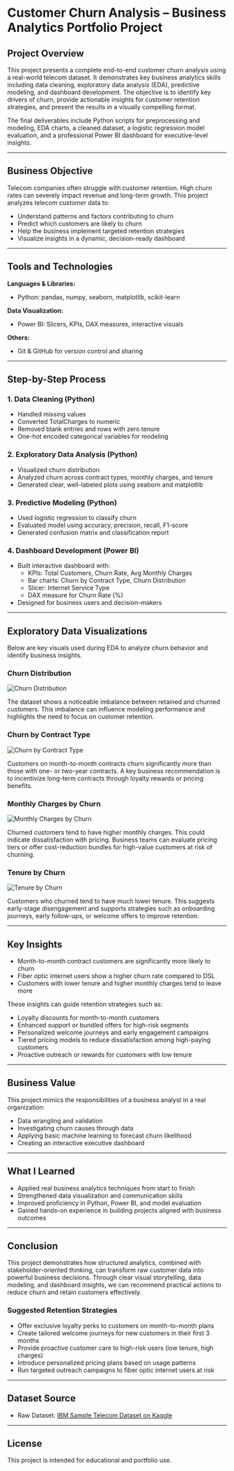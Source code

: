 # Customer Churn Analysis – Business Analytics Portfolio Project

## Project Overview
This project presents a complete end-to-end customer churn analysis using a real-world telecom dataset. It demonstrates key business analytics skills including data cleaning, exploratory data analysis (EDA), predictive modeling, and dashboard development. The objective is to identify key drivers of churn, provide actionable insights for customer retention strategies, and present the results in a visually compelling format.

The final deliverables include Python scripts for preprocessing and modeling, EDA charts, a cleaned dataset, a logistic regression model evaluation, and a professional Power BI dashboard for executive-level insights.

---

## Business Objective
Telecom companies often struggle with customer retention. High churn rates can severely impact revenue and long-term growth. This project analyzes telecom customer data to:

- Understand patterns and factors contributing to churn
- Predict which customers are likely to churn
- Help the business implement targeted retention strategies
- Visualize insights in a dynamic, decision-ready dashboard

---

## Tools and Technologies

**Languages & Libraries:**
- Python: pandas, numpy, seaborn, matplotlib, scikit-learn

**Data Visualization:**
- Power BI: Slicers, KPIs, DAX measures, interactive visuals

**Others:**
- Git & GitHub for version control and sharing

---

## Step-by-Step Process

### 1. Data Cleaning (Python)
- Handled missing values
- Converted TotalCharges to numeric
- Removed blank entries and rows with zero tenure
- One-hot encoded categorical variables for modeling

### 2. Exploratory Data Analysis (Python)
- Visualized churn distribution
- Analyzed churn across contract types, monthly charges, and tenure
- Generated clear, well-labeled plots using seaborn and matplotlib

### 3. Predictive Modeling (Python)
- Used logistic regression to classify churn
- Evaluated model using accuracy, precision, recall, F1-score
- Generated confusion matrix and classification report

### 4. Dashboard Development (Power BI)
- Built interactive dashboard with:
  - KPIs: Total Customers, Churn Rate, Avg Monthly Charges
  - Bar charts: Churn by Contract Type, Churn Distribution
  - Slicer: Internet Service Type
  - DAX measure for Churn Rate (%)
- Designed for business users and decision-makers

---

## Exploratory Data Visualizations
Below are key visuals used during EDA to analyze churn behavior and identify business insights.

### Churn Distribution

![Churn Distribution](churn_distribution.png)

The dataset shows a noticeable imbalance between retained and churned customers. This imbalance can influence modeling performance and highlights the need to focus on customer retention.

### Churn by Contract Type

![Churn by Contract Type](churn_by_contract.png)

Customers on month-to-month contracts churn significantly more than those with one- or two-year contracts. A key business recommendation is to incentivize long-term contracts through loyalty rewards or pricing benefits.

### Monthly Charges by Churn

![Monthly Charges by Churn](monthly_charges_by_churn.png)

Churned customers tend to have higher monthly charges. This could indicate dissatisfaction with pricing. Business teams can evaluate pricing tiers or offer cost-reduction bundles for high-value customers at risk of churning.

### Tenure by Churn

![Tenure by Churn](tenure_by_churn.png)

Customers who churned tend to have much lower tenure. This suggests early-stage disengagement and supports strategies such as onboarding journeys, early follow-ups, or welcome offers to improve retention.

---

## Key Insights
- Month-to-month contract customers are significantly more likely to churn
- Fiber optic internet users show a higher churn rate compared to DSL
- Customers with lower tenure and higher monthly charges tend to leave more

These insights can guide retention strategies such as:
- Loyalty discounts for month-to-month customers
- Enhanced support or bundled offers for high-risk segments
- Personalized welcome journeys and early engagement campaigns
- Tiered pricing models to reduce dissatisfaction among high-paying customers
- Proactive outreach or rewards for customers with low tenure

---

## Business Value
This project mimics the responsibilities of a business analyst in a real organization:
- Data wrangling and validation
- Investigating churn causes through data
- Applying basic machine learning to forecast churn likelihood
- Creating an interactive executive dashboard

---

## What I Learned
- Applied real business analytics techniques from start to finish
- Strengthened data visualization and communication skills
- Improved proficiency in Python, Power BI, and model evaluation
- Gained hands-on experience in building projects aligned with business outcomes

---

## Conclusion
This project demonstrates how structured analytics, combined with stakeholder-oriented thinking, can transform raw customer data into powerful business decisions. Through clear visual storytelling, data modeling, and dashboard insights, we can recommend practical actions to reduce churn and retain customers effectively.

### Suggested Retention Strategies
- Offer exclusive loyalty perks to customers on month-to-month plans
- Create tailored welcome journeys for new customers in their first 3 months
- Provide proactive customer care to high-risk users (low tenure, high charges)
- Introduce personalized pricing plans based on usage patterns
- Run targeted outreach campaigns to fiber optic internet users at risk

---

## Dataset Source
- Raw Dataset: [IBM Sample Telecom Dataset on Kaggle](https://www.kaggle.com/datasets/blastchar/telco-customer-churn)

---

## License
This project is intended for educational and portfolio use.









